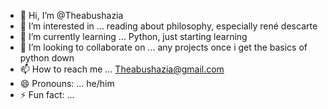 - 👋 Hi, I’m @Theabushazia
- 👀 I’m interested in ... reading about philosophy, especially rené descarte
- 🌱 I’m currently learning ... Python, just starting learning
- 💞️ I’m looking to collaborate on ... any projects once i get the basics of python down
- 📫 How to reach me ... Theabushazia@gmail.com
- 😄 Pronouns: ... he/him
- ⚡ Fun fact: ... 

<!---
Theabushazia/Theabushazia is a ✨ special ✨ repository because its `README.md` (this file) appears on your GitHub profile.
You can click the Preview link to take a look at your changes.
--->
